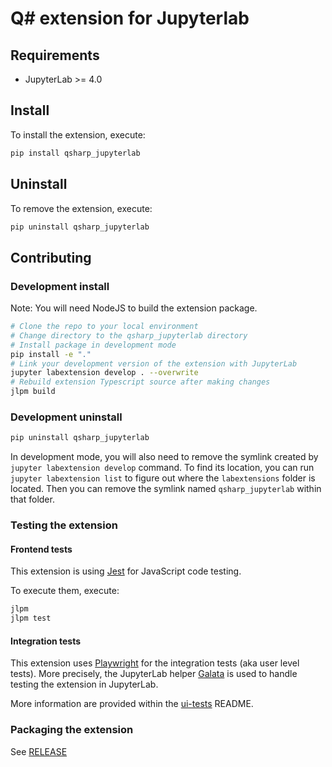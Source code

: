# Q# extension for Jupyterlab

## Requirements

- JupyterLab >= 4.0

## Install

To install the extension, execute:

```bash
pip install qsharp_jupyterlab
```

## Uninstall

To remove the extension, execute:

```bash
pip uninstall qsharp_jupyterlab
```

## Contributing

### Development install

Note: You will need NodeJS to build the extension package.

```bash
# Clone the repo to your local environment
# Change directory to the qsharp_jupyterlab directory
# Install package in development mode
pip install -e "."
# Link your development version of the extension with JupyterLab
jupyter labextension develop . --overwrite
# Rebuild extension Typescript source after making changes
jlpm build
```

### Development uninstall

```bash
pip uninstall qsharp_jupyterlab
```

In development mode, you will also need to remove the symlink created by `jupyter labextension develop`
command. To find its location, you can run `jupyter labextension list` to figure out where the `labextensions`
folder is located. Then you can remove the symlink named `qsharp_jupyterlab` within that folder.

### Testing the extension

#### Frontend tests

This extension is using [Jest](https://jestjs.io/) for JavaScript code testing.

To execute them, execute:

```sh
jlpm
jlpm test
```

#### Integration tests

This extension uses [Playwright](https://playwright.dev/docs/intro/) for the integration tests (aka user level tests).
More precisely, the JupyterLab helper [Galata](https://github.com/jupyterlab/jupyterlab/tree/master/galata) is used to handle testing the extension in JupyterLab.

More information are provided within the [ui-tests](./ui-tests/README.md) README.

### Packaging the extension

See [RELEASE](RELEASE.md)
